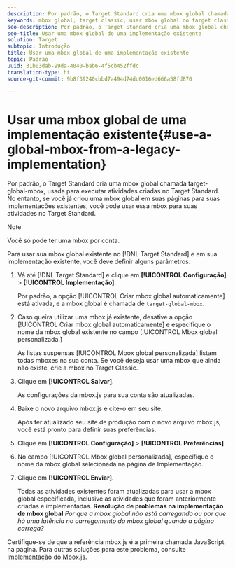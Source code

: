 ```yaml
---
description: Por padrão, o Target Standard cria uma mbox global chamada target-global-mbox, usada para executar atividades criadas no Target Standard. No entanto, se você já criou uma mbox global em suas páginas para suas implementações existentes, você pode usar essa mbox para suas atividades no Target Standard.
keywords: mbox global; target classic; usar mbox global do target classic
seo-description: Por padrão, o Target Standard cria uma mbox global chamada target-global-mbox, usada para executar atividades criadas no Target Standard. No entanto, se você já criou uma mbox global em suas páginas para suas implementações existentes, você pode usar essa mbox para suas atividades no Target Standard.
seo-title: Usar uma mbox global de uma implementação existente
solution: Target
subtopic: Introdução
title: Usar uma mbox global de uma implementação existente
topic: Padrão
uuid: 31b03dab-99da-4040-bab6-4f5cb452ffdc
translation-type: ht
source-git-commit: 9b8f39240cbbd7a494d74dc0016ed666a58fd870

---
```



# Usar uma mbox global de uma implementação existente{#use-a-global-mbox-from-a-legacy-implementation}

Por padrão, o Target Standard cria uma mbox global chamada target-global-mbox, usada para executar atividades criadas no Target Standard. No entanto, se você já criou uma mbox global em suas páginas para suas implementações existentes, você pode usar essa mbox para suas atividades no Target Standard.

>[!NOTE]
>
>Você só pode ter uma mbox por conta.

Para usar sua mbox global existente no [!DNL Target Standard] e em sua implementação existente, você deve definir alguns parâmetros.

1. Vá até [!DNL Target Standard] e clique em **[!UICONTROL Configuração]** &gt; **[!UICONTROL Implementação]**.

   Por padrão, a opção [!UICONTROL Criar mbox global automaticamente] está ativada, e a mbox global é chamada de `target-global-mbox`.
1. Caso queira utilizar uma mbox já existente, desative a opção [!UICONTROL Criar mbox global automaticamente] e especifique o nome da mbox global existente no campo [!UICONTROL Mbox global personalizada.]

   As listas suspensas [!UICONTROL Mbox global personalizada] listam todas mboxes na sua conta. Se você deseja usar uma mbox que ainda não existe, crie a mbox no Target Classic.
1. Clique em **[!UICONTROL Salvar]**.

   As configurações da mbox.js para sua conta são atualizadas.
1. Baixe o novo arquivo mbox.js e cite-o em seu site.

   Após ter atualizado seu site de produção com o novo arquivo mbox.js, você está pronto para definir suas preferências.
1. Clique em **[!UICONTROL Configuração]** &gt; **[!UICONTROL Preferências]**.
1. No campo [!UICONTROL Mbox global personalizada], especifique o nome da mbox global selecionada na página de Implementação.
1. Clique em **[!UICONTROL Enviar]**.

   Todas as atividades existentes foram atualizadas para usar a mbox global especificada, inclusive as atividades que foram anteriormente criadas e implementadas.
   **Resolução de problemas na implementação de mbox global** *Por que a mbox global não está carregando ou por que há uma latência no carregamento da mbox global quando a página carrega?*

Certifique-se de que a referência mbox.js é a primeira chamada JavaScript na página. Para outras soluções para este problema, consulte [Implementação do Mbox.js](../../../../c-implementing-target/c-implementing-target-for-client-side-web/t-mbox-download/mbox-download.md#task_4EAE26BB84FD4E1D858F411AEDF4B420).
